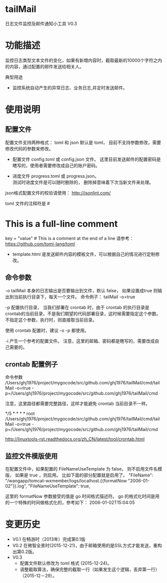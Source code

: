 tailMail
========

日志文件监控及邮件通知小工具 V0.3


# 功能描述 #
监控日志类型文本文件的变化，如果有新增内容时，截取最新的10000个字符之内的内容，通过配置的邮件发送给相关人。

典型用途
+ 监控系统自动产生的异常日志、业务日志,并定时发送邮件。


# 使用说明 #

## 配置文件 ##
配置文件支持两种格式： toml 和 json
默认是 toml， 目前不支持参数修改，需要修改代码的参数来修改。

+ 配置文件 config.toml 或 config.json 文件。   这里目前发送邮件的配置密码是瞎写的，使用者需要修改成自己的账户密码。

+ 进度文件 progress.toml 或 progress.json。  
测试时进度文件是可以随时删除的， 删除掉意味着下次当新文件来处理。

json格式配置文件的校验请使用： http://jsonlint.com/

toml 文件的注释符是 #
 # This is a full-line comment
key = "value" # This is a comment at the end of a line
请参考： https://github.com/toml-lang/toml

+ template.html 是发送邮件内容的模板文件，可以根据自己的情况进行定制修改。


## 命令参数 ##

-o tailMail 本身的日志输出是否要输出到文件，默认 false， 如果设置成true 则输出到当前执行目录下，每天一个文件。
命令例子：
tailMail -o=true 

-p 配置执行目录， 当我们部署在 crontab 时，由于 crontab 的执行目录是crontab的当前目录，不是我们期望的代码部署目录，这时候需要指定这个参数。
不指定这个参数，执行时，则直接取当前目录。

使用 crontab 配置时，建议 -o -p 都使用。


-i 产生一个参考的配置文件。
注意，这里的邮箱、密码都是瞎写的，需要改成自己需要的。

## crontab 配置例子 ##

命令参数  
/Users/ghj1976/project/mygocode/src/github.com/ghj1976/tailMail/cmd/tailMail -o=true -p=/Users/ghj1976/project/mygocode/src/github.com/ghj1976/tailMail/cmd

注意，这里路径都需要完整路径，这样才能避免 crontab 当前目录不一样。

*/5 * * * * root /Users/ghj1976/project/mygocode/src/github.com/ghj1976/tailMail/cmd/tailMail -o=true -p=/Users/ghj1976/project/mygocode/src/github.com/ghj1976/tailMail/cmd

http://linuxtools-rst.readthedocs.org/zh_CN/latest/tool/crontab.html

## 监控文件模版使用 ##

在配置文件中，如果配置的 FileNameUseTemplate 为 false， 则不启用文件名模版， 如果是 true ，则启用。 比如下面的部分配置就是启用了。
"FileName": "/wangapp/tomcat-wxmember/logs/localhost.{{formatNow \"2006-01-02\"}}.log",
"FileNameUseTemplate": true,

这里的 formatNow 参数接受的值是 go 时间格式描述符。
go 的格式化时间是用的一个特殊的时间做格式化的，参考如下：
2006-01-02T15:04:05

# 变更历史 #

+ V0.1 在畅游时（2013年）完成第0.1版
+ V0.2 在微智全景时(2015-12-21)，由于邮箱使用的是SSL方式才能发送，重构出第0.2版。
+ V0.3 
    + 配置文件默认修改为 toml 格式 (2015-12-24)。
    + 调整截取算法，确保完整的截取一行（如果发生这个逻辑，丢弃第一行）（2015-12－29）。

